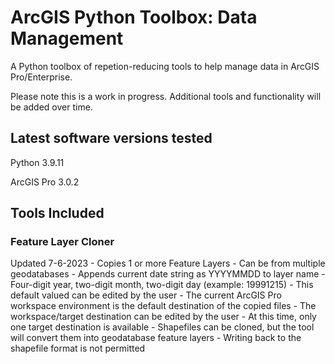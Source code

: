 # ArcGIS Python Toolbox: Data Management

A Python toolbox of repetion-reducing tools to help manage data in ArcGIS Pro/Enterprise.

Please note this is a work in progress. Additional tools and functionality will be added over time.

## Latest software versions tested
Python 3.9.11

ArcGIS Pro 3.0.2

## Tools Included

### Feature Layer Cloner
Updated 7-6-2023
    - Copies 1 or more Feature Layers
        - Can be from multiple geodatabases
    - Appends current date string as YYYYMMDD to layer name
        - Four-digit year, two-digit month, two-digit day (example: 19991215)
        - This default valued can be edited by the user
    - The current ArcGIS Pro workspace environment is the default destination of the copied files
        - The workspace/target destination can be edited by the user
        - At this time, only one target destination is available
    - Shapefiles can be cloned, but the tool will convert them into geodatabase feature layers
        - Writing back to the shapefile format is not permitted

